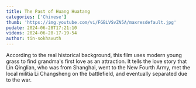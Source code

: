```yaml
---
title: The Past of Huang Huatang
categories: ['Chinese']
thumb: 'https://img.youtube.com/vi/FGBLVSvZN5A/maxresdefault.jpg'
pudate: 2024-06-28T17:21:10
videos: 2024-06-28-17-19-54
author: tin-sokhavuth
---
```

According to the real historical background, this film uses modern young grass to find grandma's first love as an attraction. It tells the love story that Lin Qinglian, who was from Shanghai, went to the New Fourth Army, met the local militia Li Changsheng on the battlefield, and eventually separated due to the war.